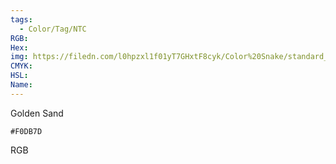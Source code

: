 ```yaml
---
tags:
  - Color/Tag/NTC
RGB:
Hex:
img: https://filedn.com/l0hpzxl1f01yT7GHxtF8cyk/Color%20Snake/standard_csv_to_svg/F0DB7D.svg
CMYK:
HSL:
Name:
---
```

Golden Sand
```palette
#F0DB7D
```
RGB
